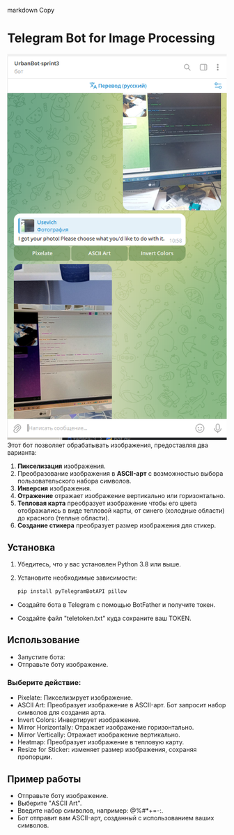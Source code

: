 markdown
Copy
# Telegram Bot for Image Processing
![telebot.png](telebot.png)
Этот бот позволяет обрабатывать изображения, предоставляя два варианта:
1. **Пикселизация** изображения.
2. Преобразование изображения в **ASCII-арт** с возможностью выбора пользовательского набора символов.
3. **Инверсия** изображения.
4. **Отражение** отражает изображение вертикально или горизонтально.
5. **Тепловая карта** преобразует изображение чтобы его цвета отображались в виде тепловой карты, 
   от синего (холодные области) до красного (теплые области).
6. **Создание стикера** преобразует размер изображения для стикер.
## Установка

1. Убедитесь, что у вас установлен Python 3.8 или выше.
2. Установите необходимые зависимости:

   ```bash
   pip install pyTelegramBotAPI pillow
- Создайте бота в Telegram с помощью BotFather и получите токен.

- Создайте файл "teletoken.txt" куда сохраните ваш TOKEN. 

## Использование
- Запустите бота:
- Отправьте боту изображение.
### Выберите действие:
- Pixelate: Пикселизирует изображение.
- ASCII Art: Преобразует изображение в ASCII-арт. Бот запросит набор символов для создания арта.
- Invert Colors: Инвертирует изображение.
- Mirror Horizontally: Отражает изображение горизонтально.
- Mirror Vertically: Отражает изображение вертикально.
- Heatmap: Преобразует изображение в тепловую карту.
- Resize for Sticker: изменяет размер изображения, сохраняя пропорции.

## Пример работы
- Отправьте боту изображение.
- Выберите "ASCII Art".
- Введите набор символов, например: @%#*+=-:.
- Бот отправит вам ASCII-арт, созданный с использованием ваших символов.